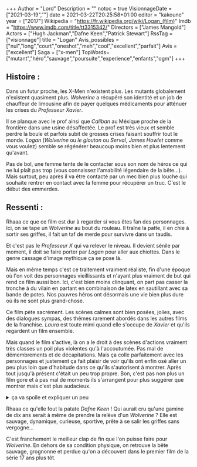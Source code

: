 +++
Author = "Lord"
Description = ""
notoc = true
VisionnageDate = ["2021-03-19",""]
date = 2021-03-22T20:25:58+01:00
editor = "kakoune"
year = ["2017"]
Wikipedia = "https://fr.wikipedia.org/wiki/Logan_(film)"
Imdb = "https://www.imdb.com/title/tt3315342/"
Directors = ["James Mangold"]
Actors = ["Hugh Jackman","Dafne Keen","Patrick Stewart"]
RssTag = ["visionnage"]
title = "Logan"
Avis_possibles = ["nul","long","court","oneshot","meh","cool","excellent","parfait"]
Avis = ["excellent"] 
Saga = ["x-men"]
TopWords=["mutant","héro","sauvage","poursuite","experience","enfants","ogm"]
+++
## Histoire : 
Dans un futur proche, les X-Men n'existent plus.
Les mutants globalement n'existent quasiment plus.
*Wolverine* a récupéré son identité et un job de chauffeur de limousine afin de payer quelques médicaments pour atténuer les crises du *Professeur Xavier*.

Il se planque avec le prof ainsi que *Caliban* au Méxique proche de la frontière dans une usine désaffectée.
Le prof est très vieux et semble perdre la boule et parfois subit de grosses crises faisant souffrir tout le monde.
*Logan* (*Wolverine* ou *le glouton* ou *Serval*, *James Howlet* comme vous voulez)  semble se régénérer beaucoup moins bien et plus lentement qu'avant.

Pas de bol, une femme tente de le contacter sous son nom de héros ce qui ne lui plaît pas trop (vous connaissez l'amabilité légendaire de la bête…).
Mais surtout, peu après il va être contacté par un mec bien plus louche qui souhaite rentrer en contact avec la femme pour récupérer un truc.
C'est le début des emmerdes.

## Ressenti : 
Rhaaa ce que ce film est dur à regarder si vous êtes fan des personnages.
Ici, on se tape un *Wolverine* au bout du rouleau.
Il traîne la patte, il en chie à sortir ses griffes, il fait un taf de merde pour survivre dans un taudis.

Et c'est pas le *Professeur X* qui va relever le niveau.
Il devient sénile par moment, il doit se faire porter par *Logan* pour aller aux chiottes.
Dans le genre cassage d'image mythique ça se pose là.

Mais en même temps c'est ce traitement vraiment réaliste, fin d'une époque où l'on voit des personnages vieillissants et n'ayant plus vraiment de but qui rend ce film aussi bon.
Ici, c'est bien moins clinquant, on part pas casser la tronche à du vilain en partant en combinaison de latex en sautillant avec sa bande de potes.
Nos pauvres héros ont désormais une vie bien plus dure où ils ne sont plus grand-chose.

Ce film pète sacrément.
Les scènes calmes sont bien posées, jolies, avec des dialogues sympas, des thêmes rarement abordés dans les autres films de la franchise.
*Laura* est toute mimi quand elle s'occupe de *Xavier* et qu'ils regardent un film ensemble.

Mais quand le film s'active, là on a le droit à des scènes d'actions vraiment très classes un poil plus violentes qu'à l'accoutumée.
Pas mal de démembrements et de décapitations.
Mais ça colle parfaitement avec les personnages et justement ça fait plaisir de voir qu'ils ont enfin osé aller un peu plus loin que d'habitude dans ce qu'ils s'autorisent à montrer.
Après tout jusqu'à présent c'était un peu trop propre.
Bon, c'est pas non plus un film gore et à pas mal de moments ils s'arrangent pour plus suggérer que montrer mais c'est plus audacieux.

<details><summary>ça va spoile et expliquer un peu</summary>

Un truc qui me surprend avec ce film, c'est que pas mal de monde ne comprend pas trop comment on en est arrivé là.
Non, *Logan* ne tombe pas malade à cause de l'adamantium dans son corps (enfin si mais pas totalement).
Non, les crises de *Xavier* ne sont pas uniquement dû à son âge.
Non, les mutants n'ont pas été traqués et tués bêtement.

Le film disperse quelques indices à propos de ce qu'il s'est passé.
Déjà, ça se déroule dans le futur proche (2029), ça se remarque par exemple avec les camions autonomes, la limousine de *Logan* est un modèle de 2024, les prothèses de mains très Terminatienne… bref, du temps s'est écoulé depuis les derniers évènements.
Mais surtout, ce qu'il s'est passé c'est que l'entreprise derrière les vilains du film s'est lancé dans le maïs transgènique.
Il a été bouffé par toute la population sous différentes formes (notamment en sirop de glucose) et celui-ci a alteré les mutants en leur supprimant petit à petit leurs pouvoirs.

C'est subtilement montré lorsque *Logan* va se boire une bibine au bar en attendant que son SUV soit mis d'aplomb lorsqu'il l'achète, dans le fond on voit une pub pour du maïs.

Bon, ça ne prouve rien ce seul indice je vous l'accorde, mais plus tard, quand la ptite troupe trouve refuge auprès des agriculteurs : *Xavier* annonce qu'il passe sa meilleure nuit depuis des lustres.
Ça s'explique par le fait que pour une fois il a bouffé du maïs non trafiqué et qu'il a donc retrouvé un peu de ses facultés.
Et puis le père de famille explique que la grosse entreprise concurrente inonde tout le marché avec ses produits.
Il y a fort à parier que le régime alimentaire et liquide de *Logan* ne soit pas trop porté maïs et boisson sucrée mais plus viande et bourbon, ce qui explique qu'il n'ait pas complètement perdu ses pouvoirs.

Mais surtout l'indice le plus évident que visiblement tout le monde zappe se trouve à la toute fin quand le docteur *Zander Rice* explique juste avant de se faire bouffer que c'est grâce à lui qu'il n'y a plus de mutants.
Il a développé une formule "corrigeant" les mutations et ça s'est retrouvé dans tout un tas de produits alimentaires.
C'est explicitement dit mais visiblement personne ne se souvient de ce passage.

</details>

Rhaaa ce qu'elle fout la patate *Dafne Keen* !
Qui aurait cru qu'une gamine de dix ans serait à même de prendre la relève d'un *Wolverine* ?
Elle est sauvage, dynamique, curieuse, sportive, prête à se salir les griffes sans vergogne…

C'est franchement le meilleur clap de fin que l'on puisse faire pour *Wolverine*.
En dehors de sa condition physique, on retrouve la bête sauvage, grognonne et perdue qu'on a découvert dans le premier film de la série 17 ans plus tôt.

